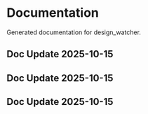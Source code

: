 # Documentation

Generated documentation for design_watcher.

## Doc Update 2025-10-15

## Doc Update 2025-10-15

## Doc Update 2025-10-15

